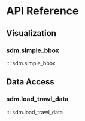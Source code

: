 # API Reference

## Visualization

### sdm.simple_bbox

::: sdm.simple_bbox

## Data Access

### sdm.load_trawl_data

::: sdm.load_trawl_data